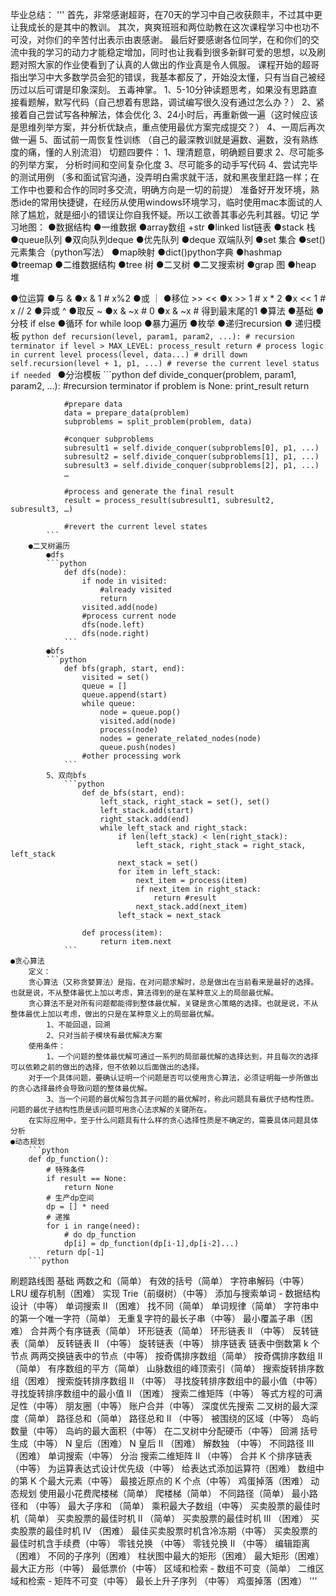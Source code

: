 毕业总结：
'''
首先，非常感谢超哥，在70天的学习中自己收获颇丰，不过其中更让我成长的是其中的教训。
其次，爽爽班班和两位助教在这次课程学习中也功不可没，对你们的辛苦付出表示由衷感谢。
最后好要感谢各位同学，在和你们的交流中我的学习的动力才能稳定增加，同时也让我看到很多新鲜可爱的思想，以及刷题对照大家的作业使看到了认真的人做出的作业真是令人佩服。
课程开始的超哥指出学习中大多数学员会犯的错误，我基本都反了，开始没太懂，只有当自己被经历过以后可谓是印象深刻。
五毒神掌。
1、5-10分钟读题思考，如果没有思路直接看题解，默写代码（自己想着有思路，调试编写很久没有通过怎么办？）
2、紧接着自己尝试写各种解法，体会优化
3、24小时后，再重新做一遍（这时候应该是思维列举方案，并分析优缺点，重点使用最优方案完成提交？）
4、一周后再次做一遍
5、面试前一周恢复性训练
（自己的最深教训就是遍数、遍数，没有熟练度的痛，懂的人别流泪）
切题四要件：
1、理清题意，明确题目要求
2、尽可能多的列举方案， 分析时间和空间复杂化度
3、尽可能多的动手写代码
4、尝试完毕的测试用例
（多和面试官沟通，没弄明白需求就干活，就和黑夜里赶路一样；在工作中也要和合作的同时多交流，明确方向是一切的前提）
准备好开发环境，熟悉ide的常用快捷键，在经历从使用windows环境学习，临时使用mac本面试的人除了尴尬，就是细小的错误让你自我怀疑。所以工欲善其事必先利其器。切记
学习地图：
●数据结构
    ●一维数据
        ●array数组 +str
        ●linked list链表
        ●stack 栈
        ●queue队列
            ●双向队列deque
            ●优先队列
        ●deque 双端队列
        ●set 集合
            ●set() 元素集合（python写法）
        ●map映射
            ●dict()python字典
        ●hashmap
        ●treemap
●二维数据结构
    ●tree 树
        ●二叉树
        ●二叉搜索树
    ●grap 图
    ●heap 堆

●位运算
    ●与 &
        ●x & 1 # x%2
    ●或 ｜
    ●移位  >>   <<
        ●x >> 1 # x * 2
        ●x << 1 # x // 2
    ●异或 ^
    ●取反 ~
        ●x & ~x  # 0
        ●x & ~x  # 得到最末尾的1
●算法
    ●基础
        ●分枝 if else
        ●循环 for while loop
    ●暴力遍历
    ●枚举
    ●递归recursion
        ● 递归模板
        ```python
                def recursion(level, param1, param2, ...):
                    # recursion terminator
                    if level > MAX_LEVEL:
                    process_result
                    return
                    # process logic in current level
                    process(level, data...)
                    # drill down
                    self.recursion(level + 1, p1, ...)
                    # reverse the current level status if needed
            ```
        ●分治模板
            ```python
                def divide_conquer(problem, param1, param2, ...):
                #recursion terminator
                if problem is None:
                    print_result
                    return

                #prepare data
                data = prepare_data(problem)
                subproblems = split_problem(problem, data)

                #conquer subproblems
                subresult1 = self.divide_conquer(subproblems[0], p1, ...)
                subresult2 = self.divide_conquer(subproblems[1], p1, ...)
                subresult3 = self.divide_conquer(subproblems[2], p1, ...)
                …

                #process and generate the final result
                result = process_result(subresult1, subresult2, subresult3, …)

                #revert the current level states
            ```
        ●二叉树遍历
            ●dfs
            ```python
                def dfs(node):
                    if node in visited:
                        #already visited
                        return
                    visited.add(node)
                    #process current node
                    dfs(node.left)
                    dfs(node.right)
                ```
            ●bfs
            ```python
                def bfs(graph, start, end):
                    visited = set()
                    queue = []
                    queue.append(start)
                    while queue:
                        node = queue.pop()
                        visited.add(node)
                        process(node)
                        nodes = generate_related_nodes(node)
                        queue.push(nodes)
                    #other processing work
                ```
            5、双向bfs
                ```python
                    def de_bfs(start, end):
                        left_stack, right_stack = set(), set()
                        left_stack.add(start)
                        right_stack.add(end)
                        while left_stack and right_stack:
                            if len(left_stack) < len(right_stack):
                                left_stack, right_stack = right_stack, left_stack
                            next_stack = set()
                            for item in left_stack:
                                next_item = process(item)
                                if next_item in right_stack:
                                    return #result
                                next_stack.add(next_item)
                            left_stack = next_stack

                    def process(item):
                        return item.next    
                ```
    ●贪心算法
        定义：
        贪心算法（又称贪婪算法）是指，在对问题求解时，总是做出在当前看来是最好的选择。也就是说，不从整体最优上加以考虑，算法得到的是在某种意义上的局部最优解。
        贪心算法不是对所有问题都能得到整体最优解，关键是贪心策略的选择。也就是说，不从整体最优上加以考虑，做出的只是在某种意义上的局部最优解。
            1、不能回退，回溯
            2、只对当前子模块有最优解决方案
        使用条件：
            1、一个问题的整体最优解可通过一系列的局部最优解的选择达到，并且每次的选择可以依赖之前的做出的选择，但不依赖以后面做出的选择。
        对于一个具体问题，要确认证明一个问题是否可以使用贪心算法，必须证明每一步所做出的贪心选择最终会导致问题的整体最优解。
            3、当一个问题的最优解包含其子问题的最优解时，称此问题具有最优子结构性质。问题的最优子结构性质是该问题可用贪心法求解的关键所在。
        在实际应用中，至于什么问题具有什么样的贪心选择性质是不确定的，需要具体问题具体分析
    ●动态规划
        ```python
        def dp_function():
            # 特殊条件
            if result == None:
                return None
            # 生产dp空间
            dp = [] * need
            # 递推
            for i in range(need):
                # do dp_function
                dp[i] = dp_function(dp[i-1],dp[i-2]...)   
            return dp[-1]
        ```python
刷题路线图
基础
    两数之和（简单）
    有效的括号（简单）
    字符串解码（中等）
    LRU 缓存机制（困难）
    实现 Trie（前缀树）（中等）
    添加与搜索单词 - 数据结构设计（中等）
    单词搜索 II （困难）
    找不同（简单）
    单词规律（简单）
    字符串中的第一个唯一字符（简单）
    无重复字符的最长子串（中等）
    最小覆盖子串（困难）
    合并两个有序链表（简单）
    环形链表（简单）
    环形链表 II （中等）
    反转链表（简单）
    反转链表 II （中等）
    旋转链表（中等）
排序链表
    链表中倒数第 k 个节点
    两两交换链表中的节点（中等）
    按奇偶排序数组（简单）
    按奇偶排序数组 II （简单）
    有序数组的平方（简单）
    山脉数组的峰顶索引（简单）
    搜索旋转排序数组（困难）
    搜索旋转排序数组 II （中等）
    寻找旋转排序数组中的最小值（中等）
    寻找旋转排序数组中的最小值 II （困难）
    搜索二维矩阵（中等）
    等式方程的可满足性（中等）
    朋友圈（中等）
    账户合并（中等）
深度优先搜索
    二叉树的最大深度（简单）
    路径总和（简单）
    路径总和 II （中等）
    被围绕的区域（中等）
    岛屿数量（中等）
    岛屿的最大面积（中等）
    在二叉树中分配硬币（中等）
回溯
    括号生成（中等）
    N 皇后（困难）
    N 皇后 II （困难）
    解数独 （中等）
    不同路径 III （困难）
    单词搜索（中等）
分治
    搜索二维矩阵 II （中等）
    合并 K 个排序链表（中等）
    为运算表达式设计优先级（中等）
    给表达式添加运算符（困难）
    数组中的第 K 个最大元素（中等）
    最接近原点的 K 个点（中等）
    鸡蛋掉落（困难）
动态规划
    使用最小花费爬楼梯（简单）
    爬楼梯（简单）
    不同路径（简单）
    最小路径和 （中等）
    最大子序和 （简单）
    乘积最大子数组（中等）
    买卖股票的最佳时机（简单）
    买卖股票的最佳时机 II （简单）
    买卖股票的最佳时机 III （困难）
    买卖股票的最佳时机 IV （困难）
    最佳买卖股票时机含冷冻期（中等）
    买卖股票的最佳时机含手续费（中等）
    零钱兑换 （中等）
    零钱兑换 II （中等）
    编辑距离（困难）
    不同的子序列（困难）
    柱状图中最大的矩形（困难）
    最大矩形（困难）
    最大正方形（中等）
    最低票价（中等）
    区域和检索 - 数组不可变（简单）
    二维区域和检索 - 矩阵不可变（中等）
    最长上升子序列 （中等）
    鸡蛋掉落（困难）
'''
